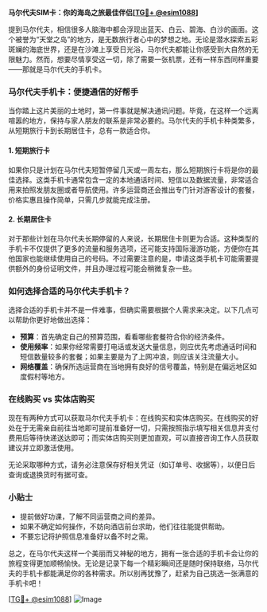 **马尔代夫SIM卡：你的海岛之旅最佳伴侣[[TG💪+ @esim1088](https://t.me/s/esim1088)]**

提到马尔代夫，相信很多人脑海中都会浮现出蓝天、白云、碧海、白沙的画面。这个被誉为“天堂之岛”的地方，是无数旅行者心中的梦想之地。无论是潜水探索五彩斑斓的海底世界，还是在沙滩上享受日光浴，马尔代夫都能让你感受到大自然的无限魅力。然而，想要尽情享受这一切，除了需要一张机票，还有一样东西同样重要——那就是马尔代夫的手机卡。

### 马尔代夫手机卡：便捷通信的好帮手

当你踏上这片美丽的土地时，第一件事就是解决通讯问题。毕竟，在这样一个远离喧嚣的地方，保持与家人朋友的联系是非常必要的。马尔代夫的手机卡种类繁多，从短期旅行卡到长期居住卡，总有一款适合你。

#### 1. 短期旅行卡

如果你只是计划在马尔代夫短暂停留几天或一周左右，那么短期旅行卡将是你的最佳选择。这类手机卡通常包含一定的本地通话时间、短信以及数据流量，非常适合用来拍照发朋友圈或者导航使用。许多运营商还会推出专门针对游客设计的套餐，价格实惠且操作简单，只需几步就能完成注册。

#### 2. 长期居住卡

对于那些计划在马尔代夫长期停留的人来说，长期居住卡则更为合适。这种类型的手机卡不仅提供了更多的流量和服务选项，还可能支持国际漫游功能，方便你在其他国家也能继续使用自己的号码。不过需要注意的是，申请这类手机卡可能需要提供额外的身份证明文件，并且办理过程可能会稍微复杂一些。

### 如何选择合适的马尔代夫手机卡？

选择合适的手机卡并不是一件难事，但确实需要根据个人需求来决定。以下几点可以帮助你更好地做出选择：

- **预算**：首先确定自己的预算范围，看看哪些套餐符合你的经济条件。
- **使用频率**：如果你经常需要打电话或发送大量信息，则应优先考虑通话时间和短信数量较多的套餐；如果主要是为了上网冲浪，则应该关注流量大小。
- **网络覆盖**：确保所选运营商在当地拥有良好的信号覆盖，特别是在偏远地区如度假村等地方。

### 在线购买 vs 实体店购买

现在有两种方式可以获取马尔代夫手机卡：在线购买和实体店购买。在线购买的好处在于无需亲自前往当地即可提前准备好一切，只需按照指示填写相关信息并支付费用后等待快递送达即可；而实体店购买则更加直观，可以直接咨询工作人员获取建议并立即激活使用。

无论采取哪种方式，请务必注意保存好相关凭证（如订单号、收据等），以便日后查询或退换货时有据可查。

### 小贴士

- 提前做好功课，了解不同运营商之间的差异。
- 如果不确定如何操作，不妨向酒店前台求助，他们往往能提供帮助。
- 不要忘记将护照信息准备好以备不时之需。

总之，在马尔代夫这样一个美丽而又神秘的地方，拥有一张合适的手机卡会让你的旅程变得更加顺畅愉快。无论是记录下每一个精彩瞬间还是随时保持联络，马尔代夫的手机卡都能满足你的各种需求。所以别再犹豫了，赶紧为自己挑选一张满意的手机卡吧！

[[TG💪+ @esim1088](https://t.me/s/esim1088)] ![Image](https://i.postimg.cc/4NQfJmqS/Snipaste-2025-05-13-00-14-12.png)